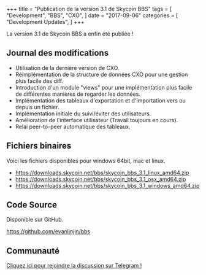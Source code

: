 +++
title = "Publication de la version 3.1 de Skycoin BBS"
tags = [
"Development",
"BBS",
"CXO",
]
date = "2017-09-06"
categories = [
"Development Updates",
]
+++

La version 3.1 de Skycoin BBS a enfin été publiée ! 

## Journal des modifications

- Utilisation de la dernière version de CXO.
- Réimplémentation de la structure de données CXO pour une gestion plus facile des diff.
- Introduction d'un module "views" pour une implémentation plus facile de différentes manières de regarder les données.
- Implémentation des tableaux d'exportation et d'importation vers ou depuis un fichier.
- Implémentation initiale du suivi/éviter des utilisateurs.
- Amélioration de l'interface utilisateur (Travail toujours en cours).
- Relai peer-to-peer automatique des tableaux.


## Fichiers binaires

Voici les fichiers disponibles pour windows 64bit, mac et linux.

- https://downloads.skycoin.net/bbs/skycoin_bbs_3.1_linux_amd64.zip
- https://downloads.skycoin.net/bbs/skycoin_bbs_3.1_osx_amd64.zip
- https://downloads.skycoin.net/bbs/skycoin_bbs_3.1_windows_amd64.zip

## Code Source

Disponible sur GitHub.

https://github.com/evanlinjin/bbs

## Communauté

[Cliquez ici pour rejoindre la discussion sur Telegram !](https://t.me/skycoinbbs)
